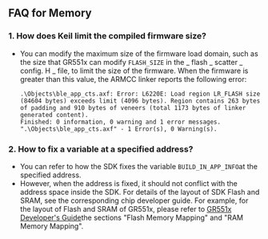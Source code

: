 ## FAQ for Memory 



### 1. How does Keil limit the compiled firmware size?

- You can modify the maximum size of the firmware load domain, such as the size that GR551x can modify `FLASH_SIZE` in the _ flash _ scatter _ config. H _ file, to limit the size of the firmware. When the firmware is greater than this value, the ARMCC linker reports the following error:

    ```
    .\Objects\ble_app_cts.axf: Error: L6220E: Load region LR_FLASH size (84604 bytes) exceeds limit (4096 bytes). Region contains 263 bytes of padding and 910 bytes of veneers (total 1173 bytes of linker generated content).
    Finished: 0 information, 0 warning and 1 error messages.
    ".\Objects\ble_app_cts.axf" - 1 Error(s), 0 Warning(s).
    ```



### 2. How to fix a variable at a specified address?

- You can refer to how the SDK fixes the variable ```BUILD_IN_APP_INFO```at the specified address.
- However, when the address is fixed, it should not conflict with the address space inside the SDK. For details of the layout of SDK Flash and SRAM, see the corresponding chip developer guide. For example, for the layout of Flash and SRAM of GR551x, please refer to [GR551x Developer's Guide](https://docs.goodix.com/zh/online/gr551x_develop_guide/V2.7)the sections "Flash Memory Mapping" and "RAM Memory Mapping".


